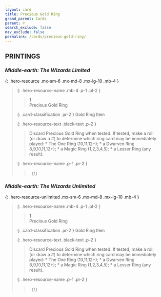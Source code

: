```yaml
---
layout: card
title: Precious Gold Ring
grand_parent: Cards
parent: P
search_exclude: false
nav_exclude: false
permalink: /cards/precious-gold-ring/
---
```


## PRINTINGS


### _Middle-earth: The Wizards Limited_

{: .hero-resource .mx-sm-6 .mx-md-8 .mx-lg-10 .mb-4 }
> {: .hero-resource-name .mb-4 .p-1 .pl-2 }
> > <div class="card-mp">1</div>
> > <div class="card-name">Precious Gold Ring</div>
>
> {: .card-classification .pr-2 }
> Gold Ring Item
>
> {: .hero-resource-text .black-text .p-2 }
> > Discard Precious Gold Ring when tested. If tested, make a roll (or draw a #) to determine which ring card may be immediately played:  * The One Ring (10,11,12+); * a Dwarven Ring 8,9,10,11,12+);  * a Magic Ring (1,2,3,4,5);  * a Lesser Ring (any result).  
> 
> {: .hero-resource-name .p-1 .pr-2 }
> > <div class="card-shield"></div>
> > <div class="card-corruption">〔1〕</div>

### _Middle-earth: The Wizards Unlimited_

{: .hero-resource-unlimited .mx-sm-6 .mx-md-8 .mx-lg-10 .mb-4 }
> {: .hero-resource-name .mb-4 .p-1 .pl-2 }
> > <div class="card-mp">1</div>
> > <div class="card-name">Precious Gold Ring</div>
>
> {: .card-classification .pr-2 }
> Gold Ring Item
>
> {: .hero-resource-text .black-text .p-2 }
> > Discard Precious Gold Ring when tested. If tested, make a roll (or draw a #) to determine which ring card may be immediately played:  * The One Ring (10,11,12+); * a Dwarven Ring 8,9,10,11,12+);  * a Magic Ring (1,2,3,4,5);  * a Lesser Ring (any result).  
> 
> {: .hero-resource-name .p-1 .pr-2 }
> > <div class="card-shield"></div>
> > <div class="card-corruption">〔1〕</div>
